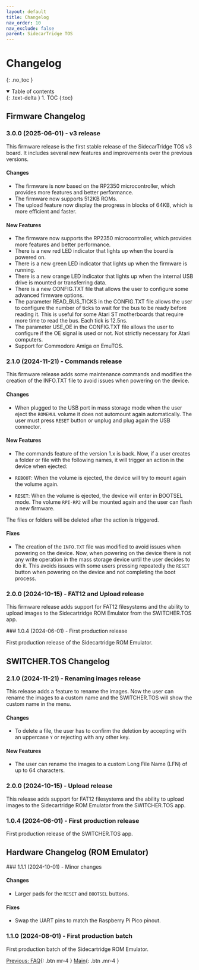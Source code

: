 ```yaml
---
layout: default
title: Changelog
nav_order: 10
nav_exclude: false
parent: SidecarTridge TOS
---
```


# Changelog
{: .no_toc }


<details open markdown="block">
  <summary>
    Table of contents
  </summary>
  {: .text-delta }
1. TOC
{:toc}
</details>

## Firmware Changelog

### 3.0.0 (2025-06-01) - v3 release
This firmware release is the first stable release of the SidecarTridge TOS v3 board. It includes several new features and improvements over the previous versions.

#### Changes
- The firmware is now based on the RP2350 microcontroller, which provides more features and better performance.
- The firmware now supports 512KB ROMs.
- The upload feature now display the progress in blocks of 64KB, which is more efficient and faster.

#### New Features
- The firmware now supports the RP2350 microcontroller, which provides more features and better performance.
- There is a new red LED indicator that lights up when the board is powered on.
- There is a new green LED indicator that lights up when the firmware is running.
- There is a new orange LED indicator that lights up when the internal USB drive is mounted or transferring data.
- There is a new CONFIG.TXT file that allows the user to configure some advanced firmware options.
- The parameter READ_BUS_TICKS in the CONFIG.TXT file allows the user to configure the number of ticks to wait for the bus to be ready before reading it. This is useful for some Atari ST motherboards that require more time to read the bus. Each tick is 12.5ns.
- The parameter USE_OE in the CONFIG.TXT file allows the user to configure if the OE signal is used or not. Not strictly necessary for Atari computers.
- Support for Commodore Amiga on EmuTOS.

### 2.1.0 (2024-11-21) - Commands release

This firmware release adds some maintenance commands and modifies the creation of the INFO.TXT file to avoid issues when powering on the device.

#### Changes

- When plugged to the USB port in mass storage mode when the user eject the `ROMEMUL` volume it does not automount again automatically. The user must press `RESET` button or unplug and plug again the USB connector.

#### New Features

- The commands feature of the version 1.x is back. Now, if a user creates a folder or file with the following names, it will trigger an action in the device when ejected:

- `REBOOT`: When the volume is ejected, the device will try to mount again the volume again.
- `RESET`: When the volume is ejected, the device will enter in BOOTSEL mode. The volume `RPI-RP2` will be mounted again and the user can flash a new firmware.

The files or folders will be deleted after the action is triggered.

#### Fixes

- The creation of the `INFO.TXT` file was modified to avoid issues when powering on the device. Now, when powering on the device there is not any write operation in the mass storage device until the user decides to do it. This avoids issues with some users pressing repeatedly the `RESET` button when powering on the device and not completing the boot process.

### 2.0.0 (2024-10-15) - FAT12 and Upload release

This firmware release adds support for FAT12 filesystems and the ability to upload images to the Sidecartridge ROM Emulator from the SWITCHER.TOS app.

### 1.0.4 (2024-06-01) - First production release

First production release of the Sidecartridge ROM Emulator.

## SWITCHER.TOS Changelog

### 2.1.0 (2024-11-21) - Renaming images release

This release adds a feature to rename the images. Now the user can rename the images to a custom name and the SWITCHER.TOS will show the custom name in the menu.

#### Changes
- To delete a file, the user has to confirm the deletion by accepting with an uppercase `Y` or rejecting with any other key.

#### New Features
- The user can rename the images to a custom Long File Name (LFN) of up to 64 characters.

### 2.0.0 (2024-10-15) - Upload release

This release adds support for FAT12 filesystems and the ability to upload images to the Sidecartridge ROM Emulator from the SWITCHER.TOS app.

### 1.0.4 (2024-06-01) - First production release

First production release of the SWITCHER.TOS app.

## Hardware Changelog (ROM Emulator)

### 1.1.1 (2024-10-01) - Minor changes

#### Changes

- Larger pads for the `RESET` and `BOOTSEL` buttons.

#### Fixes

- Swap the UART pins to match the Raspberry Pi Pico pinout.

### 1.1.0 (2024-06-01) - First production batch

First production batch of the Sidecartridge ROM Emulator.



[Previous: FAQ](/sidecartridge-tos/faq/){: .btn mr-4 }
[Main](/sidecartridge-tos/){: .btn .mr-4 }
